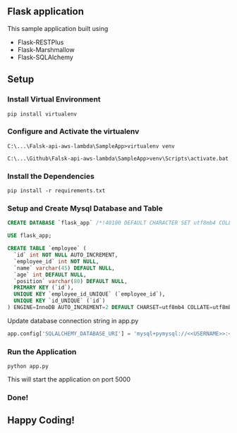 ## Flask application
This sample application built using 
- Flask-RESTPlus
- Flask-Marshmallow
- Flask-SQLAlchemy

## Setup
### Install Virtual Environment 
```
pip install virtualenv
```

### Configure and Activate the virtualenv
```
C:\...\Falsk-api-aws-lambda\SampleApp>virtualenv venv

C:\...\Github\Falsk-api-aws-lambda\SampleApp>venv\Scripts\activate.bat
```

### Install the Dependencies
```
pip install -r requirements.txt 
```

### Setup and Create Mysql Database and Table

```sql
CREATE DATABASE `flask_app` /*!40100 DEFAULT CHARACTER SET utf8mb4 COLLATE utf8mb4_0900_ai_ci */ /*!80016 DEFAULT ENCRYPTION='N' */;

USE flask_app;

CREATE TABLE `employee` (
  `id` int NOT NULL AUTO_INCREMENT,
  `employee_id` int NOT NULL,
  `name` varchar(45) DEFAULT NULL,
  `age` int DEFAULT NULL,
  `position` varchar(80) DEFAULT NULL,
  PRIMARY KEY (`id`),
  UNIQUE KEY `employee_id_UNIQUE` (`employee_id`),
  UNIQUE KEY `id_UNIQUE` (`id`)
) ENGINE=InnoDB AUTO_INCREMENT=2 DEFAULT CHARSET=utf8mb4 COLLATE=utf8mb4_0900_ai_ci;

```
Update database connection string in app.py

```python
app.config['SQLALCHEMY_DATABASE_URI'] = 'mysql+pymysql://<<USERNAME>>:<<PASSWORD>>@<<HOST_NAME>>/<<DATABASENAME>>'
```


### Run the Application

```
python app.py
```

This will start the application on port 5000

### Done!
## Happy Coding!
